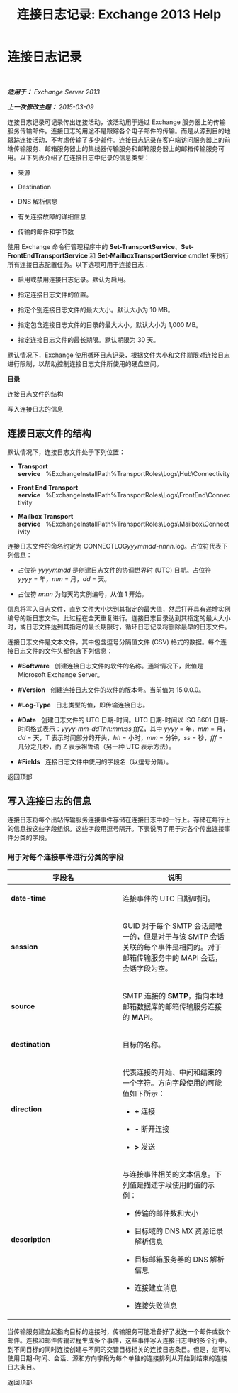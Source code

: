 ﻿---
title: '连接日志记录: Exchange 2013 Help'
TOCTitle: 连接日志记录
ms:assetid: c31fd710-4ae4-4d9a-8936-d056e7ca2748
ms:mtpsurl: https://technet.microsoft.com/zh-cn/library/Bb124500(v=EXCHG.150)
ms:contentKeyID: 50491628
ms.date: 01/11/2018
mtps_version: v=EXCHG.150
ms.translationtype: HT
---

# 连接日志记录

 

_**适用于：** Exchange Server 2013_

_**上一次修改主题：** 2015-03-09_

连接日志记录可记录传出连接活动，该活动用于通过 Exchange 服务器上的传输服务传输邮件。连接日志的用途不是跟踪各个电子邮件的传输。而是从源到目的地跟踪连接活动，不考虑传输了多少邮件。连接日志记录在客户端访问服务器上的前端传输服务、邮箱服务器上的集线器传输服务和邮箱服务器上的邮箱传输服务可用。以下列表介绍了在连接日志中记录的信息类型：

  - 来源

  - Destination

  - DNS 解析信息

  - 有关连接故障的详细信息

  - 传输的邮件和字节数

使用 Exchange 命令行管理程序中的 **Set-TransportService**、**Set-FrontEndTransportService** 和 **Set-MailboxTransportService** cmdlet 来执行所有连接日志配置任务。以下选项可用于连接日志：

  - 启用或禁用连接日志记录。默认为启用。

  - 指定连接日志文件的位置。

  - 指定个别连接日志文件的最大大小。默认大小为 10 MB。

  - 指定包含连接日志文件的目录的最大大小。默认大小为 1,000 MB。

  - 指定连接日志文件的最长期限。默认期限为 30 天。

默认情况下，Exchange 使用循环日志记录，根据文件大小和文件期限对连接日志进行限制，以帮助控制连接日志文件所使用的硬盘空间。

**目录**

连接日志文件的结构

写入连接日志的信息

## 连接日志文件的结构

默认情况下，连接日志文件处于下列位置：

  - **Transport service**   %ExchangeInstallPath%TransportRoles\\Logs\\Hub\\Connectivity

  - **Front End Transport service**   %ExchangeInstallPath%TransportRoles\\Logs\\FrontEnd\\Connectivity

  - **Mailbox Transport service**   %ExchangeInstallPath%TransportRoles\\Logs\\Mailbox\\Connectivity

连接日志文件的命名约定为 CONNECTLOG*yyymmdd-nnnn*.log。占位符代表下列信息：

  - 占位符 *yyyymmdd* 是创建日志文件的协调世界时 (UTC) 日期。占位符 *yyyy* = 年，*mm* = 月，*dd* = 天。

  - 占位符 *nnnn* 为每天的实例编号，从值 1 开始。

信息将写入日志文件，直到文件大小达到其指定的最大值，然后打开具有递增实例编号的新日志文件。此过程在全天重复进行。连接日志目录达到其指定的最大大小时，或日志文件达到其指定的最长期限时，循环日志记录将删除最早的日志文件。

连接日志文件是文本文件，其中包含逗号分隔值文件 (CSV) 格式的数据。每个连接日志文件的文件头都包含下列信息：

  - **\#Software**   创建连接日志文件的软件的名称。通常情况下，此值是 Microsoft Exchange Server。

  - **\#Version**   创建连接日志文件的软件的版本号。当前值为 15.0.0.0。

  - **\#Log-Type**   日志类型的值，即传输连接日志。

  - **\#Date**   创建日志文件的 UTC 日期-时间。UTC 日期-时间以 ISO 8601 日期-时间格式表示：*yyyy-mm-dd*T*hh:mm:ss.fff*Z，其中 *yyyy* = 年，*mm* = 月，*dd* = 天，T 表示时间部分的开头，*hh* = 小时，*mm* = 分钟，*ss* = 秒，*fff* = 几分之几秒，而 Z 表示祖鲁语（另一种 UTC 表示方法）。

  - **\#Fields**   连接日志文件中使用的字段名（以逗号分隔）。

返回顶部

## 写入连接日志的信息

连接日志将每个出站传输服务连接事件存储在连接日志中的一行上。存储在每行上的信息按这些字段组织。这些字段用逗号隔开。下表说明了用于对各个传出连接事件分类的字段。

### 用于对每个连接事件进行分类的字段

<table>
<colgroup>
<col style="width: 50%" />
<col style="width: 50%" />
</colgroup>
<thead>
<tr class="header">
<th>字段名</th>
<th>说明</th>
</tr>
</thead>
<tbody>
<tr class="odd">
<td><p><strong>date-time</strong></p></td>
<td><p>连接事件的 UTC 日期/时间。</p></td>
</tr>
<tr class="even">
<td><p><strong>session</strong></p></td>
<td><p>GUID 对于每个 SMTP 会话是唯一的，但是对于与该 SMTP 会话关联的每个事件是相同的。对于邮箱传输服务中的 MAPI 会话，会话字段为空。</p></td>
</tr>
<tr class="odd">
<td><p><strong>source</strong></p></td>
<td><p>SMTP 连接的 <strong>SMTP</strong>，指向本地邮箱数据库的邮箱传输服务连接的 <strong>MAPI</strong>。</p></td>
</tr>
<tr class="even">
<td><p><strong>destination</strong></p></td>
<td><p>目标的名称。</p></td>
</tr>
<tr class="odd">
<td><p><strong>direction</strong></p></td>
<td><p>代表连接的开始、中间和结束的一个字符。方向字段使用的可能值如下所示：</p>
<ul>
<li><p><strong>+</strong> 连接</p></li>
<li><p><strong>-</strong> 断开连接</p></li>
<li><p><strong>&gt;</strong> 发送</p></li>
</ul></td>
</tr>
<tr class="even">
<td><p><strong>description</strong></p></td>
<td><p>与连接事件相关的文本信息。下列值是描述字段使用的值的示例：</p>
<ul>
<li><p>传输的邮件数和大小</p></li>
<li><p>目标域的 DNS MX 资源记录解析信息</p></li>
<li><p>目标邮箱服务器的 DNS 解析信息</p></li>
<li><p>连接建立消息</p></li>
<li><p>连接失败消息</p></li>
</ul></td>
</tr>
</tbody>
</table>


当传输服务建立起指向目标的连接时，传输服务可能准备好了发送一个邮件或数个邮件。连接和邮件传输过程生成多个事件，这些事件写入连接日志中的多个行中。到不同目标的同时连接创建与不同的交错目标相关的连接日志条目。但是，您可以使用日期-时间、会话、源和方向字段为每个单独的连接排列从开始到结束的连接日志条目。

返回顶部

